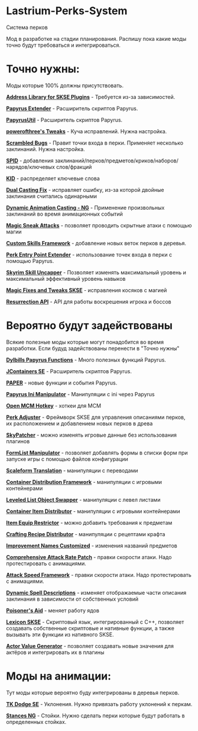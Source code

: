 # Lastrium-Perks-System
Система перков

Мод в разработке на стадии планирования. Распишу пока какие моды точно будут требоваться и интегрироваться. 

# Точно нужны:
Моды которые 100% должны присутствовать.

[**Address Library for SKSE Plugins**](https://www.nexusmods.com/skyrimspecialedition/mods/32444) - Требуется из-за зависимостей.

[**Papyrus Extender**](https://www.nexusmods.com/skyrimspecialedition/mods/22854) - Расширитель скриптов Papyrus.

[**PapyrusUtil**](https://www.nexusmods.com/skyrimspecialedition/mods/13048) - Расширитель скриптов Papyrus.

[**powerofthree's Tweaks**](https://www.nexusmods.com/skyrimspecialedition/mods/51073) - Куча исправлений. Нужна настройка.

[**Scrambled Bugs**](https://www.nexusmods.com/skyrimspecialedition/mods/43532) - Правит точки входа в перки. Применяет несколько заклинаний. Нужна настройка.

[**SPID**](https://www.nexusmods.com/skyrimspecialedition/mods/36869) - добавления заклинаний/перков/предметов/криков/наборов/нарядов/ключевых слов/фракций

[**KID**](https://www.nexusmods.com/skyrimspecialedition/mods/55728) -  распределяет ключевые слова

[**Dual Casting Fix**](https://www.nexusmods.com/skyrimspecialedition/mods/92454) - исправляет ошибку, из-за которой двойные заклинания считались одинарными

[**Dynamic Animation Casting - NG**](https://www.nexusmods.com/skyrimspecialedition/mods/73293) - Применение произвольных заклинаний во время анимационных событий

[**Magic Sneak Attacks**](https://www.nexusmods.com/skyrimspecialedition/mods/67613) - позволяет проводить скрытные атаки с помощью магии

[**Custom Skills Framework**](https://www.nexusmods.com/skyrimspecialedition/mods/41780) - добавление новых веток перков в деревья.

[**Perk Entry Point Extender**](https://www.nexusmods.com/skyrimspecialedition/mods/91192) - использование точек входа в перки с помощью Papyrus.

[**Skyrim Skill Uncapper**](https://www.nexusmods.com/skyrimspecialedition/mods/82558) - Позволяет изменять максимальный уровень и максимальный эффективный уровень навыков

[**Magic Fixes and Tweaks SKSE**](https://www.nexusmods.com/skyrimspecialedition/mods/148647) - исправления косяков с магией

[**Resurrection API**](https://www.nexusmods.com/skyrimspecialedition/mods/131625) - API для работы воскрешения игрока и боссов

# Вероятно будут задействованы
Всякие полезные моды которые могут понадобится во время разработки. Если будуд задействованы перенести в "Точно нужны"

[**Dylbills Papyrus Functions**](https://www.nexusmods.com/skyrimspecialedition/mods/65410) - Много полезных функций Papyrus.

[**JContainers SE**](https://www.nexusmods.com/skyrimspecialedition/mods/16495) - Расширитель скриптов Papyrus.

[**PAPER**](https://www.nexusmods.com/skyrimspecialedition/mods/73849) - новые функции и события Papyrus.

[**Papyrus Ini Manipulator**](https://www.nexusmods.com/skyrimspecialedition/mods/65634) - Манипуляции с ini через Papyrus

[**Open MCM Hotkey**](https://www.nexusmods.com/skyrimspecialedition/mods/91561) - хоткеи для MCM 

[**Perk Adjuster**](https://www.nexusmods.com/skyrimspecialedition/mods/127999) - Фреймворк SKSE для управления описаниями перков, их расположением и добавлением новых перков в древа

[**SkyPatcher**](https://www.nexusmods.com/skyrimspecialedition/mods/106659) - можно изменять игровые данные без использования плагинов

[**FormList Manipulator**](https://www.nexusmods.com/skyrimspecialedition/mods/74037) - позволяет добавлять формы в списки форм при запуске игры с помощью файлов конфигурации

[**Scaleform Translation**](https://www.nexusmods.com/skyrimspecialedition/mods/111771) - манипуляции с переводами

[**Container Distribution Framework**](https://www.nexusmods.com/skyrimspecialedition/mods/120152) - манипуляции с игровыми контейнерами

[**Leveled List Object Swapper**](https://www.nexusmods.com/skyrimspecialedition/mods/132765) - манипуляции с левел листами

[**Container Item Distributor**](https://www.nexusmods.com/skyrimspecialedition/mods/99486) - манипуляции с игровыми контейнерами

[**Item Equip Restrictor**](https://www.nexusmods.com/skyrimspecialedition/mods/108665) - можно добавить требования к предметам

[**Crafting Recipe Distributor**](https://www.nexusmods.com/skyrimspecialedition/mods/52276) - манипуляции с рецептами крафта

[**Improvement Names Customized**](https://www.nexusmods.com/skyrimspecialedition/mods/59435) - изменения названий предметов

[**Comprehensive Attack Rate Patch**](https://www.nexusmods.com/skyrimspecialedition/mods/89042) - правки скорости атаки. Надо протестировать с анимациями.

[**Attack Speed Framework**](https://www.nexusmods.com/skyrimspecialedition/mods/10741) - правки скорости атаки. Надо протестировать с анимациями.

[**Dynamic Spell Descriptions**](https://www.nexusmods.com/skyrimspecialedition/mods/136026) - изменяет отображаемые части описания заклинания в зависимости от собственных условий

[**Poisoner's Aid**](https://www.nexusmods.com/skyrimspecialedition/mods/93750) - меняет работу ядов

[**Lexicon SKSE**](https://www.nexusmods.com/skyrimspecialedition/mods/153176) - Скриптовый язык, интегрированный с C++, позволяет создавать собственные скриптовые и нативные функции, а также вызывать эти функции из нативного SKSE.

[**Actor Value Generator**](https://www.nexusmods.com/skyrimspecialedition/mods/84743) - позволяет создавать новые значения для актёров и интегрировать их в плагины

# Моды на анимации:
Тут моды которые вероятно буду интегрированы в деревья перков. 

[**TK Dodge SE**](https://www.nexusmods.com/skyrimspecialedition/mods/15309) - Уклонения. Нужно привязать работу уклонений к перкам. 

[**Stances NG**](https://www.nexusmods.com/skyrimspecialedition/mods/117986) - Стойки. Нужно сделать перки которые будут работать в определенных стойках. 




